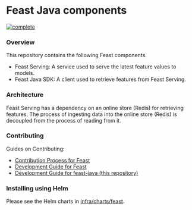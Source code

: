 # Feast Java components
[![complete](https://github.com/feast-dev/feast-java/actions/workflows/complete.yml/badge.svg)](https://github.com/feast-dev/feast-java/actions/workflows/complete.yml)

### Overview

This repository contains the following Feast components.
* Feast Serving: A service used to serve the latest feature values to models.
* Feast Java SDK: A client used to retrieve features from Feast Serving.

### Architecture

Feast Serving has a dependency on an online store (Redis) for retrieving features. 
The process of ingesting data into the online store (Redis) is decoupled from the process of reading from it.

### Contributing
Guides on Contributing:
- [Contribution Process for Feast](https://docs.feast.dev/v/master/contributing/contributing)
- [Development Guide for Feast](https://docs.feast.dev/contributing/development-guide)
- [Development Guide for feast-java (this repository)](CONTRIBUTING.md)

### Installing using Helm
Please see the Helm charts in [infra/charts/feast](../infra/charts/feast).
